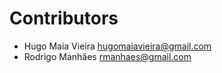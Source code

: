 Contributors
============

* Hugo Maia Vieira <hugomaiavieira@gmail.com>
* Rodrigo Manhães <rmanhaes@gmail.com>

